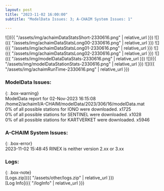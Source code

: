 ```yaml
---
layout: post
title: "2023-11-02 16:00:00"
subtitle: "ModelData Issues: 3; A-CHAIM System Issues: 1"

---
```


![]({{ "/assets/img/achaimDataStatsShort-2330616.png" | relative_url }})
![]({{ "/assets/img/achaimDataStatsLong00-2330616.png" | relative_url }})
![]({{ "/assets/img/achaimDataStatsLong01-2330616.png" | relative_url }})
![]({{ "/assets/img/achaimDataStatsLong02-2330616.png" | relative_url }})
![]({{ "/assets/img/modelDataDataStats-2330616.png" | relative_url }})
![]({{ "/assets/img/modelDataStationStats-2330616.png" | relative_url }})
![]({{ "/assets/img/achaimRunTime-2330616.png" | relative_url }})


### ModelData Issues:  
  
{: .box-warning}  
 ModelData report for 02-Nov-2023 16:15:08   
 /home2/achaim1/A-CHAIM/modelData/2023/306/16/modelData.mat   
 0% of all possible stations for IONO were downloaded. x1725   
 0% of all possible stations for SENTINEL were downloaded. x1028   
 0% of all possible stations for KARTVERKET were downloaded. x5946   
  
### A-CHAIM System Issues:  
  
{: .box-error}  
2023-11-02 15:48:45 RINEX is neither version 2.xx or 3.xx  

### Logs:  
  
{: .box-note}  
[Logs.zip]({{ "/assets/other/logs.zip" | relative_url }})  
[Log Info]({{ "/logInfo" | relative_url }})  
